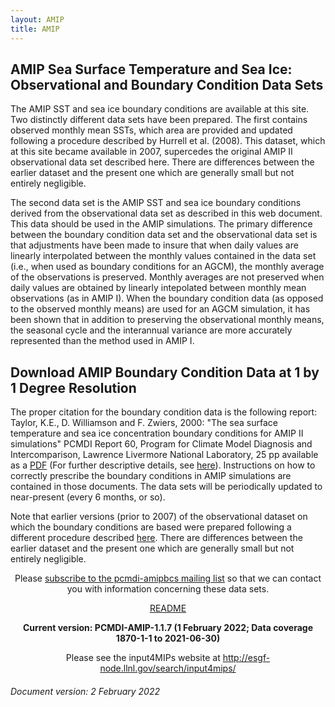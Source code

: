 ```yaml
---
layout: AMIP
title: AMIP
---
```


<h2>AMIP Sea Surface Temperature and Sea Ice:<br>
Observational and Boundary Condition Data Sets</h2>

The AMIP SST and sea ice boundary conditions are available at this site. Two distinctly different data sets have been prepared. The first contains observed monthly mean SSTs, which area are provided and updated following a procedure described by Hurrell et al. (2008). This dataset, which at this site became available in 2007, supercedes the original AMIP II observational data set described here. There are differences between the earlier dataset and the present one which are generally small but not entirely negligible.

The second data set is the AMIP SST and sea ice boundary conditions derived from the observational data set as described in this web document. This data should be used in the AMIP simulations. The primary difference between the boundary condition data set and the observational data set is that adjustments have been made to insure that when daily values are linearly interpolated between the monthly values contained in the data set (i.e., when used as boundary conditions for an AGCM), the monthly average of the observations is preserved. Monthly averages are not preserved when daily values are obtained by linearly intepolated between monthly mean observations (as in AMIP I). When the boundary condition data (as opposed to the observed monthly means) are used for an AGCM simulation, it has been shown that in addition to preserving the observational monthly means, the seasonal cycle and the interannual variance are more accurately represented than the method used in AMIP I.


## Download AMIP Boundary Condition Data at 1 by 1 Degree Resolution

The proper citation for the boundary condition data is the following report: Taylor, K.E., D. Williamson and F. Zwiers, 2000: "The sea surface temperature and sea ice concentration boundary conditions for AMIP II simulations" PCMDI Report 60, Program for Climate Model Diagnosis and Intercomparison, Lawrence Livermore National Laboratory, 25 pp available as a [PDF](https://pcmdi.llnl.gov/report/ab60.html) (For further descriptive details, see [here]({{site.baseurl}}/mips/amip/details)). Instructions on how to correctly prescribe the boundary conditions in AMIP simulations are contained in those documents. The data sets will be periodically updated to near-present (every 6 months, or so).

Note that earlier versions (prior to 2007) of the observational dataset on which the boundary conditions are based were prepared following a different procedure described [here]({{site.baseurl}}/mips/amip/amip2). There are differences between the earlier dataset and the present one which are generally small but not entirely negligible.

<center>
<p>Please <a href="mailto:pcmdi-amipbcs@llnl.gov?subject=subscribe">subscribe to the pcmdi-amipbcs mailing list</a> so that we can contact you with information concerning these data sets.</p>
<p><a href="{{site.baseurl}}/mips/amip/AMIP2EXPDSN/BCS/amipbc_dwnld_files/360x180/v1.0.0/nc/readme_nc">README</a></p>
<p><b>Current version: PCMDI-AMIP-1.1.7 (1 February 2022; Data coverage 1870-1-1 to 2021-06-30)</b></p>
<p>Please see the input4MIPs website at <a href="https://esgf-node.llnl.gov/search/input4mips/?institution_id=PCMDI&source_version=1.1.7" target="_blank">http://esgf-node.llnl.gov/search/input4mips/</a></p>
</center>


###### Document version: 2 February 2022